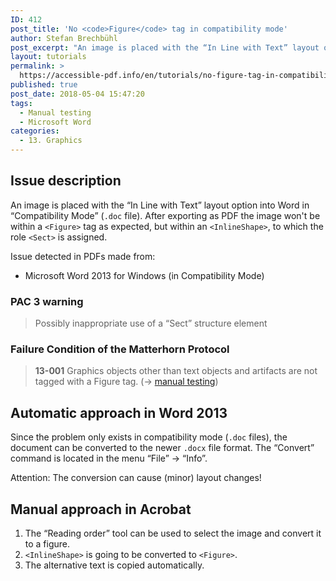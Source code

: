 ```yaml
---
ID: 412
post_title: 'No <code>Figure</code> tag in compatibility mode'
author: Stefan Brechbühl
post_excerpt: "An image is placed with the “In Line with Text” layout option into Word in “Compatibility Mode” (.doc file). After exporting as PDF the image won't be within a <Figure> tag as expected, but within an , to which the role  is assigned."
layout: tutorials
permalink: >
  https://accessible-pdf.info/en/tutorials/no-figure-tag-in-compatibility-mode/
published: true
post_date: 2018-05-04 15:47:20
tags:
  - Manual testing
  - Microsoft Word
categories:
  - 13. Graphics
---
```

## Issue description

An image is placed with the “In Line with Text” layout option into Word in “Compatibility Mode” (`.doc` file). After exporting as PDF the image won't be within a `<Figure>` tag as expected, but within an `<InlineShape>`, to which the role `<Sect>` is assigned.

Issue detected in PDFs made from:

- Microsoft Word 2013 for Windows (in Compatibility Mode)

### PAC 3 warning

> Possibly inappropriate use of a “Sect” structure element

### Failure Condition of the Matterhorn Protocol

> **13-001** Graphics objects other than text objects and artifacts are not tagged with a Figure tag. (→ [manual testing](https://accessible-pdf.info/en/glossary/#manual-testing))

## Automatic approach in Word 2013

Since the problem only exists in compatibility mode (`.doc` files), the document can be converted to the newer `.docx` file format. The “Convert” command is located in the menu “File” → “Info”.

Attention: The conversion can cause (minor) layout changes!

## Manual approach in Acrobat

1. The “Reading order” tool can be used to select the image and convert it to a figure.
2. `<InlineShape>` is going to be converted to `<Figure>`. 
3. The alternative text is copied automatically.